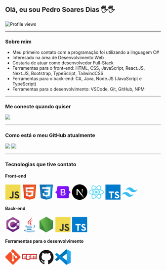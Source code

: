 <h2>Olá, eu sou Pedro Soares Dias 🖐️🖐️</h2>

<p align="left"> <img src="https://komarev.com/ghpvc/?username=PedroSoaresDias&color=green" alt="Profile views" /></p>

<hr>

<h3>Sobre mim</h3>

  <div>
    <ul>
      <li>Meu primeiro contato com a programação foi utilizando a linguagem C#</li>
      <li>Interesado na área de Desenvolvimento Web</li>
      <li>Gostaria de atuar como desenvolvedor Full-Stack</li>
      <li>Ferramentas para o front-end: HTML, CSS, JavaScript, React.JS, Next.JS, Bootstrap, TypeScript, TailwindCSS</li>
      <li>Ferramentas para o back-end: C#, Java, Node.JS (JavaScript e TypeScript)</li>
      <li>Ferramentas para o desenvolvimento: VSCode, Git, GitHub, NPM</li>
    </ul>
  </div>

<hr>

<h3>Me conecte quando quiser</h3>
 
<div>
  <a href="https://www.linkedin.com/in/pedro-soares-dias/" target="_blank"><img src="https://img.shields.io/badge/-LinkedIn-blue?style=for-the-badge&logo=linkedin&logoColor=white"></a>
</div>

<hr>

<h3>Como está o meu GitHub atualmente</h3>

<div>
  <img height="180em" src="https://github-readme-stats.vercel.app/api?username=PedroSoaresDias&theme=transparent&bg_color=000&border_color=8A2BE2&show_icons=true&icon_color=30A3DC&title_color=6A5ACD&text_color=7CFC00"/>
  <img height="180em" src="https://github-readme-stats.vercel.app/api/top-langs/?username=PedroSoaresDias&layout=compact&langs_count=10&theme=transparent&bg_color=000&border_color=8A2BE2&title_color=6A5ACD&text_color=7CFC00"/>
</div>
  
<hr>
  
<h3>Tecnologias que tive contato</h3>

<h4>Front-end</h4>
 
<div style="display: inline_block">
  <img align="center" alt="PedroSoaresDias-JavaScript" height="50" width="50" src="https://raw.githubusercontent.com/devicons/devicon/master/icons/javascript/javascript-original.svg">
  <img align="center" alt="PedroSoaresDias-HTML" height="50" width="50" src="https://raw.githubusercontent.com/devicons/devicon/master/icons/html5/html5-original.svg">
  <img align="center" alt="PedroSoaresDias-CSS" height="50" width="50" src="https://raw.githubusercontent.com/devicons/devicon/master/icons/css3/css3-original.svg">
  <img align="center" alt="PedroSoaresDias-Bootstrap" height="50" width="50" src="https://raw.githubusercontent.com/devicons/devicon/master/icons/bootstrap/bootstrap-original.svg">
  <img align="center" alt="PedroSoaresDias-NextJS" height="50" width="50" src="https://raw.githubusercontent.com/devicons/devicon/master/icons/nextjs/nextjs-original.svg">
  <img align="center" alt="PedroSoaresDias-React" height="50" width="50" src="https://raw.githubusercontent.com/devicons/devicon/master/icons/react/react-original.svg">
  <img align="center" alt="PedroSoaresDias-TypeScript" height="50" width="50" src="https://raw.githubusercontent.com/devicons/devicon/master/icons/typescript/typescript-original.svg">
  <img align="center" alt="PedroSoaresDias-TailwindCSS" height="50" width="50" src="https://raw.githubusercontent.com/devicons/devicon/master/icons/tailwindcss/tailwindcss-original.svg">
</div>

<h4>Back-end</h4>

<div style="display: inline_block">
  <img align="center" alt="PedroSoaresDias-CSharp" height="50" width="50" src="https://raw.githubusercontent.com/devicons/devicon/master/icons/csharp/csharp-original.svg">
  <img align="center" alt="PedroSoaresDias-Java" height="50" width="50" src="https://raw.githubusercontent.com/devicons/devicon/master/icons/java/java-original.svg">
  <img align="center" alt="PedroSoaresDias-NodeJS" height="50" width="50" src="https://raw.githubusercontent.com/devicons/devicon/master/icons/nodejs/nodejs-original.svg">
  <img align="center" alt="PedroSoaresDias-JavaScript" height="50" width="50" src="https://raw.githubusercontent.com/devicons/devicon/master/icons/javascript/javascript-original.svg">
  <img align="center" alt="PedroSoaresDias-TypeScript" height="50" width="50" src="https://raw.githubusercontent.com/devicons/devicon/master/icons/typescript/typescript-original.svg">
</div>

<h4>Ferramentas para o desenvolvimento</h4>

<div style="display: inline_block">
  <img align="center" alt="PedroSoaresDias-Git" height="50" width="50" src="https://raw.githubusercontent.com/devicons/devicon/master/icons/git/git-original.svg">
  <img align="center" alt="PedroSoaresDias-NPM" height="50" width="50" src="https://raw.githubusercontent.com/devicons/devicon/master/icons/npm/npm-original-wordmark.svg">
  <img align="center" alt="PedroSoaresDias-GitHub" height="50" width="50" src="https://raw.githubusercontent.com/devicons/devicon/master/icons/github/github-original.svg">
  <img align="center" alt="PedroSoaresDias-VisualStudioCode" height="50" width="50" src="https://raw.githubusercontent.com/devicons/devicon/master/icons/vscode/vscode-original.svg">
</div>
